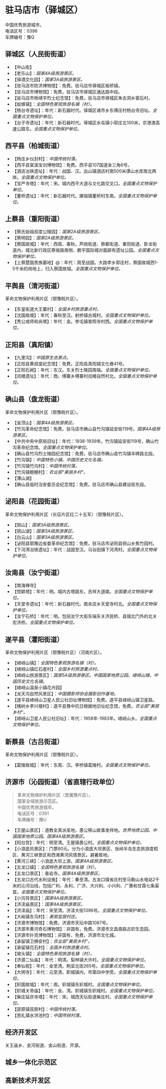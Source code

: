 # 驻马店市（驿城区）  
中国优秀旅游城市。  
电话区号：0396  
车牌编号：豫Q  

## 驿城区（人民街街道）  
* 【中山街】  
* 【老乐山】：*国家4A级旅游景区。*  
* 【驿酒文化园】：*国家3A级旅游景区。*  
* 【驻马店市防洪博物馆】：免费。驻马店市驿城区板桥镇。  
* 【驻马店市博物馆】：免费。驻马店市驿城区通达路中段。  
* 【驻马店市杨靖宇烈士纪念馆】：免费。驻马店市驿城区朱古洞乡窑后村。  
* 【蚁蜂镇】：*全国特色景观旅游名镇（村）。*  
* 【杨台寺遗址】：年代：新石器时代。驿城区诸市乡东傅庄村杨台寺旧址。*全国重点文物保护单位。*   
* 【台子寺遗址】：年代：新石器时代。驿城区水屯镇小郭庄北100米，京港澳高速公路东。*全国重点文物保护单位。*   

## 西平县（柏城街道）  
* 【杨庄乡仪封村】：*中国传统村落。*  
* 【西平县棠溪宝剑博物馆】：免费。西平县107国道金三角6号。  
* 【酒店冶铁遗址】：年代：战国、汉。出山镇酒店村南500米谭山水库南北两岸。*全国重点文物保护单位。*   
* 【宝严寺塔】：年代：宋。城内西平大道与文化路交叉口。*全国重点文物保护单位。*   
* 【董桥遗址】：年代：新石器时代。嫘祖镇董桥村东南。*全国重点文物保护单位。*   

## 上蔡县（重阳街道）  
* 【蔡氏始祖叔度公陵园】：*国家2A级旅游景区。*  
* 【蔡明园】：*国家2A级旅游景区。*  
* 【蔡国故城】：年代：西周、春秋。芦岗街道、蔡都街道、重阳街道、卧龙街道内，城北新行政区蔡侯路南侧、鹏宇国际城对面辟有遗址公园。*全国重点文物保护单位。*   
* 【上蔡楚国贵族墓地】@：年代：周至战国。大路李乡郭庄村，蔡国故城西1-5千米的岗地上，归入蔡国故城。*全国重点文物保护单位。*   

## 平舆县（清河街道）  
革命文物保护利用片区（鄂豫皖片区）。  
* 【东皇街道大王寨村】：*全国乡村旅游重点村。*  
* 【沈国故城】：年代：春秋至汉。射桥镇古城村。*全国重点文物保护单位。*   
* 【秀公戒师和尚塔】：年代：金。李屯镇普照寺村西。*全国重点文物保护单位。*   

## 正阳县（真阳镇）  
* 【九里沟】：*中国原生态景点。*  
* 【正阳县黄叔度纪念馆】：免费。正阳县真阳镇文化巷41号。  
* 【正阳石阙】：年代：东汉。东关烈士陵园南端。*全国重点文物保护单位。*   
* 【闰楼遗址】：年代：商。傅寨乡傅寨村闰楼自然村北。*全国重点文物保护单位。*   

## 确山县（盘龙街道）  
革命文物保护利用片区（鄂豫皖片区）。  
* 【金顶山】：*国家4A级旅游景区。*  
* 【竹沟革命纪念馆】：免费。驻马店市确山县竹沟镇延安街119号。*国家4A级旅游景区。*  
* 【中共中央中原局旧址】：年代：1938-1939年。竹沟镇延安街119号，确山竹沟革命纪念馆。*全国重点文物保护单位。*   
* 【确山县竹沟烈士陵园纪念馆】：免费。驻马店市确山县竹沟镇丰碑路北段。  
* 【竹沟镇】：*中国特色小镇。中国历史文化名镇。*  
* 【竹沟镇竹沟村】：*中国传统村落。*  
* 【竹沟镇鲍棚村】：*农业部“美丽乡村”。*  
* 【薄山湖】  
* 【确山县临时治安委员会纪念馆】：免费。驻马店市确山县建设街东段。  

## 泌阳县（花园街道）  
革命文物保护利用片区（长征片区红二十五军）（鄂豫皖片区）。  
* 【铜山】：*国家3A级旅游景区。*  
* 【铜山湖】：*国家3A级旅游景区。*  
* 【白云山】：*国家3A级旅游景区。*  
* 【泌阳县鄂豫边省委革命纪念馆】：免费。驻马店市泌阳县铜山乡焦竹园村。  
* 【下河湾冶铁遗址】：年代：战国至汉。马谷田镇下河湾村。*全国重点文物保护单位。*   

## 汝南县（汝宁街道）  
* 【南海禅寺】  
* 【悟颖塔】：年代：明。城内古塔路东，吉祥大道南。*全国重点文物保护单位。*   
* 【天堂寺遗址】：年代：新石器时代。南余店乡天堂寺村北。*全国重点文物保护单位。*   
* 【汝宁石桥】：年代：明。包括汝宁大街东端东关济民桥、县城北门外的北关宏济桥。*全国重点文物保护单位。*   

## 遂平县（灈阳街道）  
革命文物保护利用片区（鄂豫皖片区）（河南片区）。  
* 【嵖岈山镇】：*全国特色景观旅游名镇（村）。*  
* 【嵖岈山镇红石崖村】：*全国乡村旅游重点村。*  
* 【嵖岈山旅游景区】：*国家5A级旅游景区。中国国家地质公园。嵖岈山镇，中国历史文化名镇。*  
* 【嵖岈山温泉小镇花卉园】  
* 【龙天沟自然风景区】：*中国摄影师协会摄影创作基地。*  
* 【遂平县嵖岈山卫星人民公社旧址博物馆】：免费。遂平县嵖岈山镇卫星路。  
* 【槐树乡李兴楼村】：遂平县豫中抗日根据地旧址纪念馆，免费。*农业部“美丽乡村”。*  
* 【嵖岈山卫星人民公社旧址】：年代：1958年-1983年。嵖岈山乡。*全国重点文物保护单位。*   

## 新蔡县（古吕街道）  
革命文物保护利用片区（鄂豫皖片区）。  
* 【葛陵故城】：年代：东周、汉。李桥镇葛陵村。*全国重点文物保护单位。*   
   
## 济源市（沁园街道）（省直辖行政单位）  
> 革命文物保护利用片区（晋冀豫片区）。  
> 国家全域旅游示范区。  
> 中国优秀旅游城市。  
> 电话区号：0391  
> 车牌编号：豫U  
* 【王屋山景区】：道教全真派圣地，愚公移山故事发祥地。*世界地质公园。中国国家地质公园。国家4A级旅游景区。*  
* 【阳台宫】：年代：明至清。王屋镇愚公村。*全国重点文物保护单位。*   
* 【小浪底风景区】：门票60元。分为小浪底大坝景区、张岭半岛生态旅游度假区、黄河三峡景区和西滩黄河风情景区。避暑胜地。  
* 【黄河三峡】：小浪底大坝上游。*国家4A级旅游景区。*  
* 【五龙口镇】：*全国特色景观旅游名镇（村）。*  
* 【五龙口景区】：香岩寺。*国家4A级旅游景区。*  
* 【五龙口古代水利设施】：年代：秦至清。五龙口镇省庄村至马鞍山水电站2千米的沁河沿线，包括广利、永利、广济、大兴利、小兴利、广惠和甘霖七条渠首。*全国重点文物保护单位。*   
* 【小沟背景区】：*国家4A级旅游景区。*  
* 【济渎庙景区】：*国家4A级旅游景区。*  
* 【济渎庙】：年代：宋至清。济渎大街1396号。*全国重点文物保护单位。*   
* 【大峪镇东沟村】：*美丽宜居村庄。*  
* 【济源市博物馆】：免费。济源市天坛中路1087号。  
* 【济源市黄河奇石博物馆】：非国有，免费。济源市文昌南路古轵生态园。  
* 【济源市扑克博物馆】：非国有，免费。济源市文化城。  
* 【承留镇卫佛安村】：*农业部“美丽乡村”。*  
* 【承留镇花石村】：*全国乡村旅游重点村。*  
* 【坡头镇】：*全国特色景观旅游名镇（村）。*  
* 【济源二仙庙】：年代：明清。梨林镇大许村。*全国重点文物保护单位。*  
* 【奉仙观】：年代：金至清。荆梁北街265号。*全国重点文物保护单位。*   
* 【大明寺】：年代：元至清。职城镇内，市第四中学旁。*全国重点文物保护单位。*   
* 【轵国故城】：年代：周。轵城镇东轵城村。*全国重点文物保护单位。*  
* 【轵城关帝庙】：年代：金、清。轵城镇东轵城村。*全国重点文物保护单位。*  
* 【柴庄延庆寺塔】：年代：宋。城西天坛街道柴庄村。*全国重点文物保护单位。*   
* 【邵原镇双房村】：*中国传统村落。*  
* 【思礼镇水洪池村】：*中国传统村落。*    
  
## 经济开发区  
关王庙乡、金河街道、金山街道、开源。   
  
## 城乡一体化示范区  
  
## 高新技术开发区